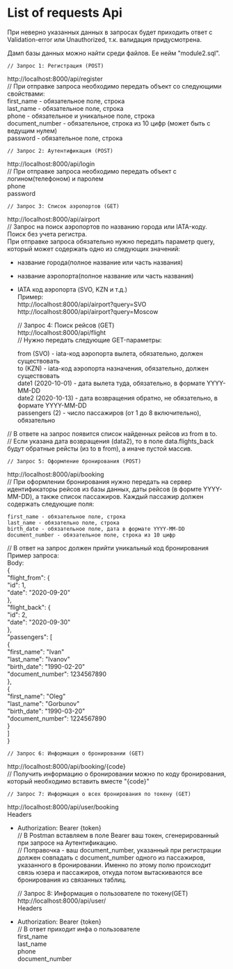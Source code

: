 # List of requests Api

При неверно указанных данных в запросах будет приходить ответ с Validation-error или Unauthorized, т.к. валидация придусмотрена.

Дамп базы данных можно найти среди файлов. Ее нейм "module2.sql".


	// Запрос 1: Регистрация (POST)  
http://localhost:8000/api/register  
// При отправке запроса необходимо передать объект со следующими свойствами:  
	first_name - обязательное поле, строка  
	last_name - обязательное поле, строка  
	phone - обязательное и уникальное поле, строка  
	document_number - обязательное, строка из 10 цифр (может быть с ведущим нулем)  
	password - обязательное поле, строка


	// Запрос 2: Аутентификация (POST)  
http://localhost:8000/api/login  
// При отправке запроса необходимо передать объект с логином(телефоном) и паролем  
	phone  
	password


	// Запрос 3: Список аэропортов (GET)  
http://localhost:8000/api/airport  
// Запрос на поиск аэропортов по названию города или IATA-коду. Поиск без учета регистра.  
При отправке запроса обязательно нужно передать параметр query, который может содержать одно из следующих значений:
- название города(полное название или часть названия)
- название аэропорта(полное название или часть названия)
- IATA код аэропорта (SVO, KZN и т.д.)  
	Пример:  
	http://localhost:8000/api/airport?query=SVO  
	http://localhost:8000/api/airport?query=Moscow


	// Запрос 4: Поиск рейсов (GET)  
http://localhost:8000/api/flight  
// Нужно передать следующие GET-параметры:  

	from (SVO) - iata-код аэропорта вылета, обязательно, должен существовать  
	to (KZN) - iata-код аэропорта назначения, обязательно, должен существовать  
	date1 (2020-10-01) - дата вылета туда, обязательно, в формате YYYY-MM-DD  
	date2 (2020-10-13) - дата возвращения обратно, не обязательно, в формате YYYY-MM-DD  
	passengers (2) - число пассажиров (от 1 до 8 включительно), обязательно  

// В ответе на запрос появится список найденных рейсов из from в to.  
// Если указана дата возвращения (data2), то в поле data.flights_back будут обратные рейсты (из to в from), а иначе пустой массив.


	// Запрос 5: Оформление бронирования (POST)  
http://localhost:8000/api/booking  
// При оформлении бронирования нужно передать на сервер идентификаторы рейсов из базы данных, даты рейсов (в формте YYYY-MM-DD), а также список пассажиров. Каждый пассажир должен содержать следующие поля:  

	first_name - обязательное поле, строка  
	last_name - обязательно поле, строка  
	birth_date - обязательное поле, дата в формате YYYY-MM-DD  
	document_number - обязательное поле, строка из 10 цифр  

// В ответ на запрос должен прийти уникальный код бронирования  
Пример запроса:  
Body:  
{  
	"flight_from": {  
		   "id": 1,  
		   "date": "2020-09-20"  
	},  
	"flight_back": {  
		   "id": 2,  
		   "date": "2020-09-30"  
	},  
	"passengers": [  
		{  
			   "first_name": "Ivan"  
			   "last_name": "Ivanov"  
			   "birth_date": "1990-02-20"  
			   "document_number": 1234567890   
		},  
		{  
			   "first_name": "Oleg"  
			   "last_name": "Gorbunov"  
			   "birth_date": "1990-03-20"  
			   "document_number": 1224567890   
		}  
	]  
}


	// Запрос 6: Информация о бронировании (GET)  
http://localhost:8000/api/booking/{code}  
// Получить информацию о бронировании можно по коду бронирования,
который необходимо вставить вместе "{code}"


	// Запрос 7: Информация о всех бронирования по токену (GET)  
http://localhost:8000/api/user/booking  
Headers  
- Authorization: Bearer {token}   
// В Postman вставляем в поле Bearer ваш токен, сгенерированный при запросе на Аутентификацию.  
// Поправочка - ваш document_number, указанный при регистрации должен совпадать с document_number одного из пассажиров, указанного в бронировании. Именно по этому полю происходит связь юзера и пассажиров, откуда потом вытаскиваются все бронирования из связанных таблиц.

	// Запрос 8: Информация о пользователе по токену(GET)  
http://localhost:8000/api/user/  
Headers  
- Authorization: Bearer {token}  
// В ответ приходит инфа о пользователе  
	first_name  
	last_name  
	phone  
	document_number  